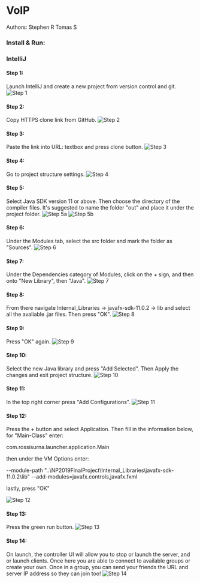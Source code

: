 # VoIP

Authors:
Stephen R
Tomas S

### Install & Run:

### IntelliJ

#### Step 1:
Launch IntelliJ and create a new project from version control and git.
![Step 1](http://prntscr.com/nedu4v)

#### Step 2:
Copy HTTPS clone link from GitHub.
![Step 2](http://prntscr.com/nedum3)

#### Step 3:
Paste the link into URL: textbox and press clone button.
![Step 3](http://prntscr.com/nedutw)

#### Step 4:
Go to project structure settings.
![Step 4](http://prntscr.com/nedv56)

#### Step 5:
Select Java SDK version 11 or above. Then choose the directory of the compiler files. It's suggested to name the folder "out" and place it under the project folder. 
 ![Step 5a](http://prntscr.com/nedvhd)
 ![Step 5b](http://prntscr.com/nedznc)

#### Step 6:
Under the Modules tab, select the src folder and mark the folder as "Sources".
 ![Step 6](http://prntscr.com/nedvr8)

#### Step 7:
Under the Dependencies category of Modules, click on the + sign, and then onto "New Library", then "Java".
 ![Step 7](http://prntscr.com/nedwow)

#### Step 8:
From there navigate Internal_Libraries -> javafx-sdk-11.0.2 -> lib and select all the avaliable .jar files. Then press "OK".
 ![Step 8](http://prntscr.com/nedx2h)

#### Step 9:
Press "OK" again.
 ![Step 9](http://prntscr.com/nedxgt)

#### Step 10:
Select the new Java library and press "Add Selected". Then Apply the changes and exit project structure.
 ![Step 10](http://prntscr.com/nedxob)

#### Step 11:
In the top right corner press "Add Configurations".
 ![Step 11](http://prntscr.com/nedxx8)

#### Step 12:
Press the + button and select Application. Then fill in the information below, for "Main-Class" enter:

com.rossisurna.launcher.application.Main 

then under the VM Options enter: 

--module-path "..\NP2019FinalProject\Internal_Libraries\javafx-sdk-11.0.2\lib" --add-modules=javafx.controls,javafx.fxml

lastly, press "OK"

 ![Step 12](http://prntscr.com/nedyc3)

#### Step 13:
Press the green run button.
 ![Step 13](http://prntscr.com/nedz49)

#### Step 14:
On launch, the controller UI will allow you to stop or launch the server, and or launch clients. Once here you are able to connect to available groups or create your own. Once in a group, you can send your friends the URL and server IP address so they can join too!
 ![Step 14](http://prntscr.com/nee06e)
